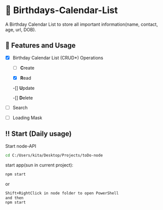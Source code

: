 # 💌 Birthdays-Calendar-List

A Birthday Calendar List to store all important information(name, contact, age, url, DOB).

## 🎂 Features and Usage

-[x] Birthday Calendar List (CRUD\*) Operations

    -[ ] **C**reate

    -[x] **R**ead

    -[] **U**pdate

    -[] **D**elete

-[ ] Search

-[ ] Loading Mask

## ‼ Start (Daily usage)

Start node-API

```sh
cd C:/Users/kita/Desktop/Projects/toDo-node
```

start app(sun in current project):

```sh
npm start
```

or

```sh
Shift+RightClick in node folder to open PowerShell
and then
npm start
```
